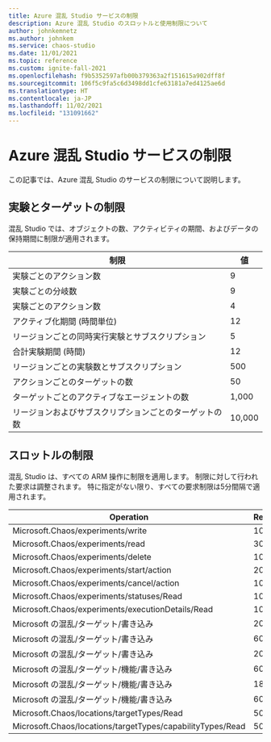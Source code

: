 ```yaml
---
title: Azure 混乱 Studio サービスの制限
description: Azure 混乱 Studio のスロットルと使用制限について
author: johnkemnetz
ms.author: johnkem
ms.service: chaos-studio
ms.date: 11/01/2021
ms.topic: reference
ms.custom: ignite-fall-2021
ms.openlocfilehash: f9b5352597afb00b379363a2f151615a902dff8f
ms.sourcegitcommit: 106f5c9fa5c6d3498dd1cfe63181a7ed4125ae6d
ms.translationtype: HT
ms.contentlocale: ja-JP
ms.lasthandoff: 11/02/2021
ms.locfileid: "131091662"
---
```

# <a name="azure-chaos-studio-service-limits"></a>Azure 混乱 Studio サービスの制限
この記事では、Azure 混乱 Studio のサービスの制限について説明します。 
## <a name="experiment-and-target-limits"></a>実験とターゲットの制限

混乱 Studio では、オブジェクトの数、アクティビティの期間、およびデータの保持期間に制限が適用されます。

| 制限 | 値 |
| -- | -- |
| 実験ごとのアクション数 | 9 |
| 実験ごとの分岐数 | 9 |
| 実験ごとのアクション数 | 4 |
| アクティブ化期間 (時間単位) | 12 |
| リージョンごとの同時実行実験とサブスクリプション | 5 |
| 合計実験期間 (時間) | 12 |
| リージョンごとの実験数とサブスクリプション | 500 |
| アクションごとのターゲットの数 | 50 |
| ターゲットごとのアクティブなエージェントの数 | 1,000 |
| リージョンおよびサブスクリプションごとのターゲットの数 | 10,000 |

## <a name="api-throttling-limits"></a>スロットルの制限

混乱 Studio は、すべての ARM 操作に制限を適用します。 制限に対して行われた要求は調整されます。 特に指定がない限り、すべての要求制限は5分間隔で適用されます。

| Operation | Requests |
| -- | -- |
| Microsoft.Chaos/experiments/write | 100 |
| Microsoft.Chaos/experiments/read | 300 |
| Microsoft.Chaos/experiments/delete | 100 |
| Microsoft.Chaos/experiments/start/action | 20 |
| Microsoft.Chaos/experiments/cancel/action | 100 |
| Microsoft.Chaos/experiments/statuses/Read | 100 |
| Microsoft.Chaos/experiments/executionDetails/Read | 100 |
| Microsoft の混乱/ターゲット/書き込み | 200 |
| Microsoft の混乱/ターゲット/書き込み | 600 |
| Microsoft の混乱/ターゲット/書き込み | 200 |
| Microsoft の混乱/ターゲット/機能/書き込み | 600 |
| Microsoft の混乱/ターゲット/機能/書き込み | 1800 |
| Microsoft の混乱/ターゲット/機能/書き込み | 600 |
| Microsoft.Chaos/locations/targetTypes/Read | 50 |
| Microsoft.Chaos/locations/targetTypes/capabilityTypes/Read | 50 |
